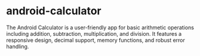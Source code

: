 # android-calculator
The Android Calculator is a user-friendly app for basic arithmetic operations including addition, subtraction, multiplication, and division. It features a responsive design, decimal support, memory functions, and robust error handling.
